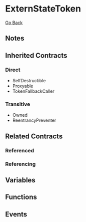 # ExternStateToken

[Go Back](../contracts.md)

## Notes

## Inherited Contracts

### Direct

* SelfDestructible
* Proxyable
* TokenFallbackCaller

### Transitive

* Owned
* ReentrancyPreventer

## Related Contracts

### Referenced

### Referencing

## Variables

## Functions

## Events
